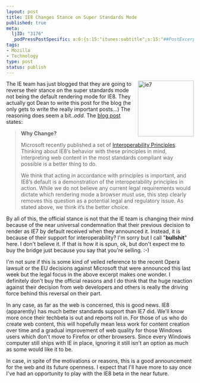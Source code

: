 ```yaml
--- 
layout: post
title: IE8 Changes Stance on Super Standards Mode
published: true
meta: 
  ljID: "3176"
  _podPressPostSpecific: a:6:{s:15:"itunes:subtitle";s:15:"##PostExcerpt##";s:14:"itunes:summary";s:15:"##PostExcerpt##";s:15:"itunes:keywords";s:17:"##WordPressCats##";s:13:"itunes:author";s:10:"##Global##";s:15:"itunes:explicit";s:2:"No";s:12:"itunes:block";s:2:"No";}
tags: 
- Mozilla
- Technology
type: post
status: publish
---
```

<a href="http://www.flickr.com/photos/albill/2309131362/" title="ie7 by albill, on Flickr"><img src="http://farm3.static.flickr.com/2190/2309131362_477f1682ae_o.png" border="0" align="right" width="150" height="150" alt="ie7" /></a>The IE team has just blogged that they are going to reverse their stance on the super standards mode not being the default rendering mode for IE8. They actually got Dean to write this post for the blog (he only gets to write the really important posts...) The reasoning does seem a bit..<em>odd</em>. The <a href="http://blogs.msdn.com/ie/archive/2008/03/03/microsoft-s-interoperability-principles-and-ie8.aspx">blog post</a> states:
<blockquote><strong>Why Change?</strong>

Microsoft recently published a set of <a href="http://www.microsoft.com/presspass/presskits/interoperability/default.mspx">Interoperability Principles</a>. Thinking about IE8’s behavior with these principles in mind, interpreting web content in the most standards compliant way possible is a better thing to do.

We think that acting in accordance with principles is important, and IE8’s default is a demonstration of the interoperability principles in action. While we do not believe any current legal requirements would dictate which rendering mode a browser must use, this step clearly removes this question as a potential legal and regulatory issue. As stated above, we think it’s the better choice. </blockquote>
By all of this, the official stance is not that the IE team is changing their mind because of the near universal condemnation that their previous decision to render as IE7 by default received when they announced it. Instead, it is because of their support for interoperability? I'm sorry but I call &quot;<b>bullshit</b>&quot; here. I don't believe it. If that is how it is spun, ok, but don't expect me to buy the bridge just because you say that you're selling. :-)

I'm not sure if this is some kind of veiled reference to the recent Opera lawsuit or the EU decisions against Microsoft that were announced this last week but the legal focus in the above excerpt makes one wonder. I definitely don't buy the official reasons and I do think that the huge reaction against their decision from web developers and others is really the driving force behind this reversal on their part. 

In any case, as far as the web is concerned, this is good news. IE8 (apparently) has much better standards support than IE7 did. We'll know more once their techbeta is out and reports roll in. For those of us who do create web content, this will hopefully mean less work for content creation over time and a gradual improvement of web quality for those Windows users which don't move to Firefox or other browsers. Since every Windows computer still ships with IE in place, ignoring it still isn't an option as much as some would like it to be.

In case, in spite of the motivations or reasons, this is a good announcement for the web and its future openness. I expect that I'll have more to say once I've had an opportunity to play with the IE8 beta in the near future.

